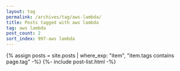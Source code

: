 ```yaml
---
layout: tag
permalink: /archives/tag/aws-lambda/
title: Posts tagged with aws lambda
tag: aws lambda
post_count: 2
sort_index: 997-aws lambda
---
```

{% assign posts = site.posts | where_exp: "item", "item.tags contains page.tag" -%}
{%- include post-list.html -%}
